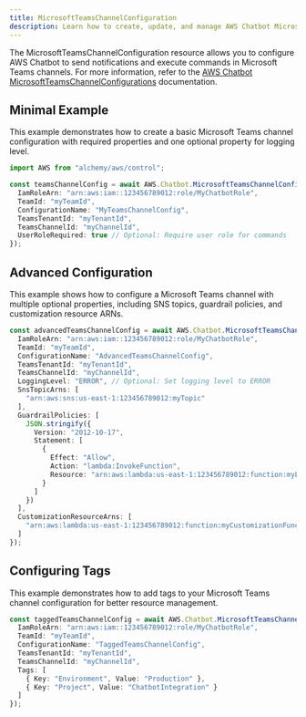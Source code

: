 ```yaml
---
title: MicrosoftTeamsChannelConfiguration
description: Learn how to create, update, and manage AWS Chatbot MicrosoftTeamsChannelConfigurations using Alchemy Cloud Control.
---
```



The MicrosoftTeamsChannelConfiguration resource allows you to configure AWS Chatbot to send notifications and execute commands in Microsoft Teams channels. For more information, refer to the [AWS Chatbot MicrosoftTeamsChannelConfigurations](https://docs.aws.amazon.com/chatbot/latest/userguide/) documentation.

## Minimal Example

This example demonstrates how to create a basic Microsoft Teams channel configuration with required properties and one optional property for logging level.

```ts
import AWS from "alchemy/aws/control";

const teamsChannelConfig = await AWS.Chatbot.MicrosoftTeamsChannelConfiguration("myTeamsChannelConfig", {
  IamRoleArn: "arn:aws:iam::123456789012:role/MyChatbotRole",
  TeamId: "myTeamId",
  ConfigurationName: "MyTeamsChannelConfig",
  TeamsTenantId: "myTenantId",
  TeamsChannelId: "myChannelId",
  UserRoleRequired: true // Optional: Require user role for commands
});
```

## Advanced Configuration

This example shows how to configure a Microsoft Teams channel with multiple optional properties, including SNS topics, guardrail policies, and customization resource ARNs.

```ts
const advancedTeamsChannelConfig = await AWS.Chatbot.MicrosoftTeamsChannelConfiguration("advancedTeamsChannelConfig", {
  IamRoleArn: "arn:aws:iam::123456789012:role/MyChatbotRole",
  TeamId: "myTeamId",
  ConfigurationName: "AdvancedTeamsChannelConfig",
  TeamsTenantId: "myTenantId",
  TeamsChannelId: "myChannelId",
  LoggingLevel: "ERROR", // Optional: Set logging level to ERROR
  SnsTopicArns: [
    "arn:aws:sns:us-east-1:123456789012:myTopic"
  ],
  GuardrailPolicies: [
    JSON.stringify({
      Version: "2012-10-17",
      Statement: [
        {
          Effect: "Allow",
          Action: "lambda:InvokeFunction",
          Resource: "arn:aws:lambda:us-east-1:123456789012:function:myLambdaFunction"
        }
      ]
    })
  ],
  CustomizationResourceArns: [
    "arn:aws:lambda:us-east-1:123456789012:function:myCustomizationFunction"
  ]
});
```

## Configuring Tags

This example demonstrates how to add tags to your Microsoft Teams channel configuration for better resource management.

```ts
const taggedTeamsChannelConfig = await AWS.Chatbot.MicrosoftTeamsChannelConfiguration("taggedTeamsChannelConfig", {
  IamRoleArn: "arn:aws:iam::123456789012:role/MyChatbotRole",
  TeamId: "myTeamId",
  ConfigurationName: "TaggedTeamsChannelConfig",
  TeamsTenantId: "myTenantId",
  TeamsChannelId: "myChannelId",
  Tags: [
    { Key: "Environment", Value: "Production" },
    { Key: "Project", Value: "ChatbotIntegration" }
  ]
});
```
